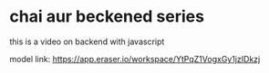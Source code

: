 # chai aur beckened series

this is a video on backend with javascript

model link: https://app.eraser.io/workspace/YtPqZ1VogxGy1jzIDkzj

